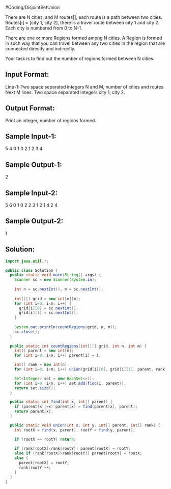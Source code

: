 #Coding/DisjointSetUnion 

There are N cities, and M routes\[], each route is a path between two cities.
Routes\[i] = \[city 1, city 2], there is a travel route between city 1 and city 2.
Each city is numbered from 0 to N-1.
 
There are one or more Regions formed among N cities. 
A Region is formed in such way that you can travel between any two cities 
In the region that are connected directly and indirectly.
 
Your task is to find out the number of regions formed between N cities. 
 
Input Format:
-------------
Line-1: Two space separated integers N and M, number of cities and routes
Next M lines: Two space separated integers city 1, city 2.
 
Output Format:
--------------
Print an integer, number of regions formed.
 
 
Sample Input-1:
---------------
5 4
0 1
0 2
1 2
3 4
 
Sample Output-1:
----------------
2
 
 
Sample Input-2:
---------------
5 6
0 1
0 2
2 3
1 2
1 4
2 4
 
Sample Output-2:
----------------
1
 
## Solution:

```java
import java.util.*;

public class Solution {
  public static void main(String[] args) {
    Scanner sc = new Scanner(System.in);
    
    int n = sc.nextInt(), m = sc.nextInt();
  
    int[][] grid = new int[m][m];
    for (int i=0; i<m; i++) {
      grid[i][0] = sc.nextInt();
      grid[i][1] = sc.nextInt();
    }
  
    System.out.println(countRegions(grid, n, m));
    sc.close();
  }
  
  public static int countRegions(int[][] grid, int n, int m) {
    int[] parent = new int[n];
    for (int i=0; i<n; i++) parent[i] = i;

    int[] rank = new int[n];
    for (int i=0; i<m; i++) union(grid[i][0], grid[i][1], parent, rank);

    Set<Integer> set = new HashSet<>();
    for (int i=0; i<n; i++) set.add(find(i, parent));
    return set.size();
  }

  public static int find(int x, int[] parent) {
    if (parent[x]!=x) parent[x] = find(parent[x], parent);
    return parent[x];
  }  

  public static void union(int x, int y, int[] parent, int[] rank) {
    int rootX = find(x, parent), rootY = find(y, parent);

    if (rootX == rootY) return;
    
    if (rank[rootX]<rank[rootY]) parent[rootX] = rootY;
    else if (rank[rootX]>rank[rootY]) parent[rootY] = rootX;
    else {
      parent[rootX] = rootY;
      rank[rootY]++;
    }  
  }  
}
```
